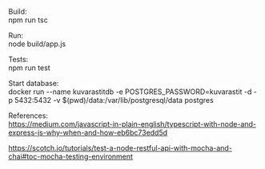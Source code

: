 Build:  
npm run tsc

Run:  
node build/app.js

Tests:  
npm run test

Start database:  
docker run --name kuvarastitdb -e POSTGRES_PASSWORD=kuvarastit -d -p 5432:5432 -v \$(pwd)/data:/var/lib/postgresql/data postgres

References:  
https://medium.com/javascript-in-plain-english/typescript-with-node-and-express-js-why-when-and-how-eb6bc73edd5d

https://scotch.io/tutorials/test-a-node-restful-api-with-mocha-and-chai#toc-mocha-testing-environment
